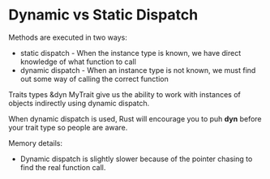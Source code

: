 # Dynamic vs Static Dispatch

Methods are executed in two ways:

* static dispatch - When the instance type is known, we have direct knowledge of what function to call
* dynamic dispatch - When an instance type is not known, we must find out some way of calling the correct function

Traits types &dyn MyTrait give us the ability to work with instances of objects
indirectly using dynamic dispatch.

When dynamic dispatch is used, Rust will encourage you to puh **dyn** before your
trait type so people are aware.

Memory details:

* Dynamic dispatch is slightly slower because of the pointer chasing to find the real function call.
